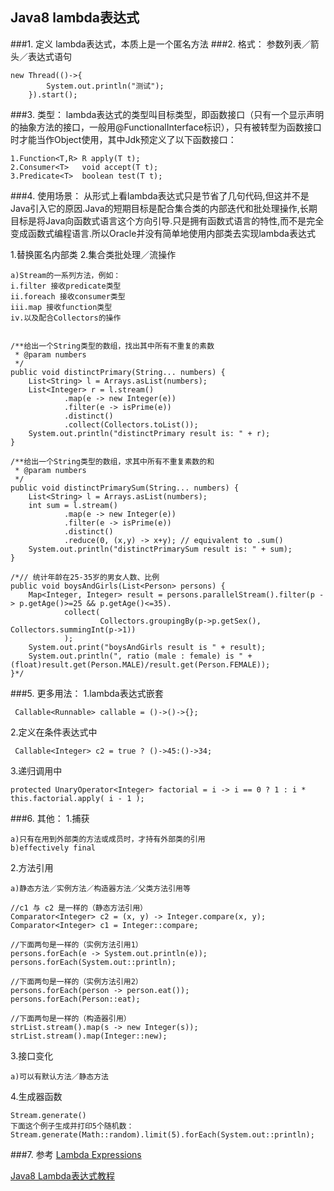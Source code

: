 Java8 lambda表达式
---------------

###1. 定义
lambda表达式，本质上是一个匿名方法
###2. 格式：
参数列表／箭头／表达式语句

    new Thread(()->{
            System.out.println("测试");
        }).start();

###3. 类型：
lambda表达式的类型叫目标类型，即函数接口（只有一个显示声明的抽象方法的接口，一般用@FunctionalInterface标识），只有被转型为函数接口时才能当作Object使用，其中Jdk预定义了以下函数接口：

    1.Function<T,R>	R apply(T t);
    2.Consumer<T>	void accept(T t);
    3.Predicate<T>	boolean test(T t);

###4. 使用场景：
从形式上看lambda表达式只是节省了几句代码,但这并不是Java引入它的原因.Java的短期目标是配合集合类的内部迭代和批处理操作,长期目标是将Java向函数式语言这个方向引导.只是拥有函数式语言的特性,而不是完全变成函数式编程语言.所以Oracle并没有简单地使用内部类去实现lambda表达式

1.替换匿名内部类
2.集合类批处理／流操作

    a)Stream的一系列方法，例如：
    i.filter 接收predicate类型
    ii.foreach 接收consumer类型
    iii.map 接收function类型
    iv.以及配合Collectors的操作


    /**给出一个String类型的数组，找出其中所有不重复的素数
     * @param numbers
     */
    public void distinctPrimary(String... numbers) {
        List<String> l = Arrays.asList(numbers);
        List<Integer> r = l.stream()
                .map(e -> new Integer(e))
                .filter(e -> isPrime(e))
                .distinct()
                .collect(Collectors.toList());
        System.out.println("distinctPrimary result is: " + r);
    }

    /**给出一个String类型的数组，求其中所有不重复素数的和
     * @param numbers
     */
    public void distinctPrimarySum(String... numbers) {
        List<String> l = Arrays.asList(numbers);
        int sum = l.stream()
                .map(e -> new Integer(e))
                .filter(e -> isPrime(e))
                .distinct()
                .reduce(0, (x,y) -> x+y); // equivalent to .sum()
        System.out.println("distinctPrimarySum result is: " + sum);
    }

    /*// 统计年龄在25-35岁的男女人数、比例
    public void boysAndGirls(List<Person> persons) {
        Map<Integer, Integer> result = persons.parallelStream().filter(p -> p.getAge()>=25 && p.getAge()<=35).
                collect(
                        Collectors.groupingBy(p->p.getSex(), Collectors.summingInt(p->1))
                );
        System.out.print("boysAndGirls result is " + result);
        System.out.println(", ratio (male : female) is " + (float)result.get(Person.MALE)/result.get(Person.FEMALE));
    }*/

###5. 更多用法：
1.lambda表达式嵌套

     Callable<Runnable> callable = ()->()->{};

2.定义在条件表达式中

     Callable<Integer> c2 = true ? ()->45:()->34;

3.递归调用中

    protected UnaryOperator<Integer> factorial = i -> i == 0 ? 1 : i * this.factorial.apply( i - 1 );

###6. 其他：
1.捕获

    a)只有在用到外部类的方法或成员时，才持有外部类的引用
    b)effectively final

2.方法引用

    a)静态方法／实例方法／构造器方法／父类方法引用等
    
    //c1 与 c2 是一样的（静态方法引用）
    Comparator<Integer> c2 = (x, y) -> Integer.compare(x, y);
    Comparator<Integer> c1 = Integer::compare;
    
    //下面两句是一样的（实例方法引用1）
    persons.forEach(e -> System.out.println(e));
    persons.forEach(System.out::println);
    
    //下面两句是一样的（实例方法引用2）
    persons.forEach(person -> person.eat());
    persons.forEach(Person::eat);
    
    //下面两句是一样的（构造器引用）
    strList.stream().map(s -> new Integer(s));
    strList.stream().map(Integer::new);

3.接口变化

    a)可以有默认方法／静态方法

4.生成器函数

    Stream.generate()
    下面这个例子生成并打印5个随机数：
    Stream.generate(Math::random).limit(5).forEach(System.out::println);

###7. 参考
[Lambda Expressions](http://docs.oracle.com/javase/tutorial/java/javaOO/lambdaexpressions.html)

[Java8 Lambda表达式教程](http://blog.csdn.net/ioriogami/article/details/12782141)
